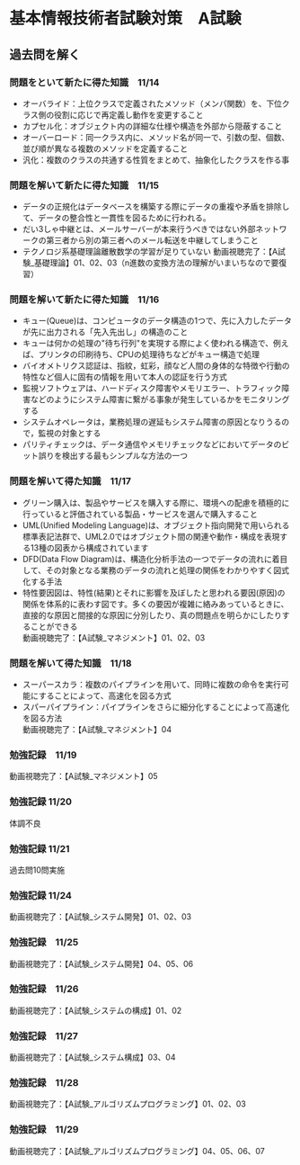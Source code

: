 # 基本情報技術者試験対策　A試験

## 過去問を解く
### 問題をといて新たに得た知識　11/14
- オーバライド：上位クラスで定義されたメソッド（メンパ関数）を、下位クラス側の役割に応じで再定義し動作を変更すること
- カプセル化：オブジェクト内の詳細な仕様や構造を外部から隠蔽すること
- オーバーロード：同一クラス内に、メソッド名が同一で、引数の型、個数、並び順が異なる複数のメソッドを定義すること
- 汎化：複数のクラスの共通する性質をまとめて、抽象化したクラスを作る事

### 問題を解いて新たに得た知識　11/15
- データの正規化はデータベースを構築する際にデータの重複や矛盾を排除して、データの整合性と一貫性を図るために行われる。
- だい3しゃ中継とは、メールサーバーが本来行うべきではない外部ネットワークの第三者から別の第三者へのメール転送を中継してしまうこと
- テクノロジ系基礎理論離散数学の学習が足りていない
動画視聴完了：【A試験_基礎理論】01、02、03（n進数の変換方法の理解がいまいちなので要復習）

### 問題を解いて新たに得た知識　11/16
- キュー(Queue)は、コンピュータのデータ構造の1つで、先に入力したデータが先に出力される「先入先出し」の構造のこと
- キューは何かの処理の"待ち行列"を実現する際によく使われる構造で、例えば、プリンタの印刷待ち、CPUの処理待ちなどがキュー構造で処理
- バイオメトリクス認証は、指紋，虹彩，顔など人間の身体的な特徴や行動の特性など個人に固有の情報を用いて本人の認証を行う方式
- 監視ソフトウェアは、ハードディスク障害やメモリエラー、トラフィック障害などのようにシステム障害に繋がる事象が発生しているかをモニタリングする
- システムオペレータは，業務処理の遅延もシステム障害の原因となりうるので，監視の対象とする
- パリティチェックは、データ通信やメモリチェックなどにおいてデータのビット誤りを検出する最もシンプルな方法の一つ

### 問題を解いて得た知識　11/17
- グリーン購入は、製品やサービスを購入する際に、環境への配慮を積極的に行っていると評価されている製品・サービスを選んで購入すること
- UML(Unified Modeling Language)は、オブジェクト指向開発で用いられる標準表記法群で、UML2.0ではオブジェクト間の関連や動作・構成を表現する13種の図表から構成されています
- DFD(Data Flow Diagram)は、構造化分析手法の一つでデータの流れに着目して、その対象となる業務のデータの流れと処理の関係をわかりやすく図式化する手法
- 特性要因図は、特性(結果)とそれに影響を及ぼしたと思われる要因(原因)の関係を体系的に表わす図です。多くの要因が複雑に絡みあっているときに、直接的な原因と間接的な原因に分別したり、真の問題点を明らかにしたりすることができる<br>
動画視聴完了：【A試験_マネジメント】01、02、03

### 問題を解いて得た知識　11/18
- スーパースカラ：複数のパイプラインを用いて、同時に複数の命令を実行可能にすることによって、高速化を図る方式
- スパーパイプライン：パイプラインをさらに細分化することによって高速化を図る方法<br>
動画視聴完了：【A試験_マネジメント】04

### 勉強記録　11/19
動画視聴完了：【A試験_マネジメント】05

### 勉強記録 11/20
体調不良

### 勉強記録 11/21
過去問10問実施

### 勉強記録 11/24
動画視聴完了：【A試験_システム開発】01、02、03

### 勉強記録　11/25
動画視聴完了：【A試験_システム開発】04、05、06

### 勉強記録　11/26
動画視聴完了：【A試験_システムの構成】01、02

### 勉強記録　11/27
動画視聴完了：【A試験_システム構成】03、04

### 勉強記録　11/28
動画視聴完了：【A試験_アルゴリズムプログラミング】01、02、03

### 勉強記録　11/29
動画視聴完了：【A試験_アルゴリズムプログラミング】04、05、06、07




